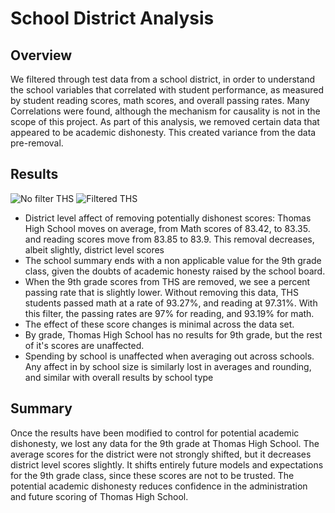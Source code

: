 # School District Analysis

## Overview
We filtered through test data from a school district, in order to understand the school variables that correlated with student performance, as measured by student reading scores, math scores, and overall passing rates. Many Correlations were found, although the mechanism for causality is not in the scope of this project. As part of this analysis, we removed certain data that appeared to be academic dishonesty. This created variance from the data pre-removal.

## Results
![No filter THS](Resources/THS_no_filter)
![Filtered THS](Resources/THS_filter)

* District level affect of removing potentially dishonest scores: Thomas High School moves on average, from Math scores of 83.42, to 83.35. and reading scores move from 83.85 to 83.9. This removal decreases, albeit slightly, district level scores
* The school summary ends with a non applicable value for the 9th grade class, given the doubts of academic honesty raised by the school board. 
* When the 9th grade scores from THS are removed, we see a percent passing rate that is slightly lower. Without removing this data, THS students passed math at a rate of 93.27%, and reading at 97.31%. With this filter, the passing rates are 97% for reading, and 93.19% for math.
* The effect of these score changes is minimal across the data set. 
*   By grade, Thomas High School has no results for 9th grade, but the rest of it's scores are unaffected. 
*   Spending by school is unaffected when averaging out across schools. Any affect in by school size is similarly lost in averages and rounding, and similar with overall results by school type

## Summary
Once the results have been modified to control for potential academic dishonesty, we lost any data for the 9th grade at Thomas High School. The average scores for the district were not strongly shifted, but it decreases district level scores slightly. It shifts entirely future models and expectations for the 9th grade class, since these scores are not to be trusted. The potential academic dishonesty reduces confidence in the administration and future scoring of Thomas High School. 
